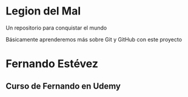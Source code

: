 # Legion del Mal
Un repositorio para conquistar el mundo

Básicamente aprenderemos más sobre Git y GitHub con este proyecto


# Fernando Estévez


## Curso de Fernando en Udemy
